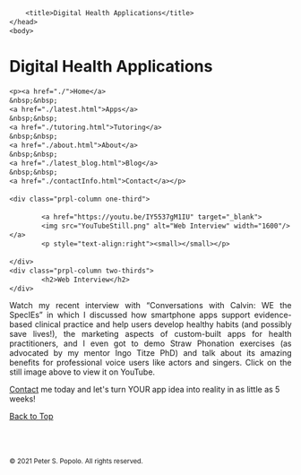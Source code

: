 
<html>
	<head>
		<meta charset="UTF-8" />
		<meta name="viewport" content="width=device-width, initial-scale=1, maximum-scale=1, user-scalable=no" />
		<meta http-equiv="X-UA-Compatible" content="IE=edge" />


		<title>Digital Health Applications</title>
	</head>
	<body>
	
<div class="prpl-row">
	<div class="prpl-column two-thirds">
			<h1>Digital Health Applications</h1>
	</div>
	
	<p><a href="./">Home</a>
	&nbsp;&nbsp;
	<a href="./latest.html">Apps</a>
	&nbsp;&nbsp;
	<a href="./tutoring.html">Tutoring</a>
	&nbsp;&nbsp;
	<a href="./about.html">About</a>
	&nbsp;&nbsp;
	<a href="./latest_blog.html">Blog</a>
	&nbsp;&nbsp;
	<a href="./contactInfo.html">Contact</a></p>
	
	<div class="prpl-column one-third">
	
			<a href="https://youtu.be/IY5537gM1IU" target="_blank">
			<img src="YouTubeStill.png" alt="Web Interview" width="1600"/></a>
			<p style="text-align:right"><small></small></p>

	</div>
	<div class="prpl-column two-thirds">
			<h2>Web Interview</h2>
	</div>
</div>

<div class="prpl-row">

<p style="text-align:justify">Watch my recent interview with “Conversations with Calvin: WE the SpecIEs” in which I discussed how smartphone apps support evidence-based clinical practice and help users develop healthy habits (and possibly save lives!), the marketing aspects of custom-built apps for health practitioners, and I even got to demo Straw Phonation exercises (as advocated by my mentor Ingo Titze PhD) and talk about its amazing benefits for professional voice users like actors and singers. Click on the still image above to view it on YouTube.
</p>

<p><a href="mailto:peterpopolo@gmail.com?subject=Contact">Contact</a> me today and let's turn YOUR app idea into reality in as little as 5 weeks!</p>

<a href="./blog_7.html">Back to Top</a>

<br><br><p><small>&#169; 2021 Peter S. Popolo. All rights reserved.</small></p>







